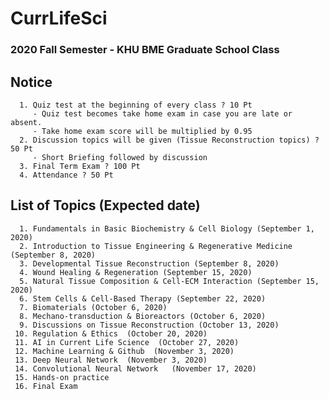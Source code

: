 # CurrLifeSci
### 2020 Fall Semester - KHU BME Graduate School Class

## Notice

      1. Quiz test at the beginning of every class ? 10 Pt
         - Quiz test becomes take home exam in case you are late or absent. 
         - Take home exam score will be multiplied by 0.95
      2. Discussion topics will be given (Tissue Reconstruction topics) ? 50 Pt
         - Short Briefing followed by discussion  
      3. Final Term Exam ? 100 Pt
      4. Attendance ? 50 Pt


## List of Topics (Expected date)

      1. Fundamentals in Basic Biochemistry & Cell Biology (September 1, 2020) 
      2. Introduction to Tissue Engineering & Regenerative Medicine (September 8, 2020) 
      3. Developmental Tissue Reconstruction (September 8, 2020) 
      4. Wound Healing & Regeneration (September 15, 2020) 
      5. Natural Tissue Composition & Cell-ECM Interaction (September 15, 2020) 
      6. Stem Cells & Cell-Based Therapy (September 22, 2020) 
      7. Biomaterials (October 6, 2020) 
      8. Mechano-transduction & Bioreactors (October 6, 2020) 
      9. Discussions on Tissue Reconstruction (October 13, 2020) 
     10. Regulation & Ethics  (October 20, 2020) 
     11. AI in Current Life Science  (October 27, 2020) 
     12. Machine Learning & Github  (November 3, 2020) 
     13. Deep Neural Network  (November 3, 2020) 
     14. Convolutional Neural Network   (November 17, 2020) 
     15. Hands-on practice
     16. Final Exam


